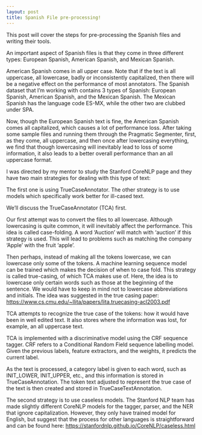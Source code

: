 ```yaml
---
layout: post
title: Spanish File pre-processing!
---
```


This post will cover the steps for pre-processing the Spanish files and writing their tools. 

An important aspect of Spanish files is that they come in three different types: European Spanish, American Spanish, and Mexican Spanish.

American Spanish comes in all upper case.
Note that if the text is all uppercase, all lowercase, badly or inconsistently capitalized, then there will be a negative effect on the performance of most annotators. The Spanish dataset that I’m working with contains 3 types of Spanish: European Spanish, American Spanish, and the Mexican Spanish. The Mexican Spanish has the language code ES-MX, while the other two are clubbed under SPA. 

Now, though the European Spanish text is fine, the American Spanish comes all capitalized, which causes a lot of performance loss. After taking some sample files and running them through the Pragmatic Segmenter, first, as they come, all uppercase, and then once after lowercasing everything, we find that though lowercasing will inevitably lead to loss of some information, it also leads to a better overall performance than an all uppercase format.

I was directed by my mentor to study the Stanford CoreNLP page and they have two main strategies for dealing with this type of text:

The first one is using TrueCaseAnnotator. The other strategy is to use models which specifically work better for ill-cased text.

We’ll discuss the TrueCaseAnnotator (TCA) first.

Our first attempt was to convert the files to all lowercase. Although lowercasing is quite common, it will inevitably affect the performance. This idea is called case-folding. A word ‘Auction’ will match with ‘auction’ if this strategy is used. This will lead to problems such as matching the company ‘Apple’ with the fruit ‘apple’. 

Then perhaps, instead of making all the tokens lowercase, we can lowercase only some of the tokens. A machine learning sequence model can be trained which makes the decision of when to case fold. This strategy is called true-casing, of which TCA makes use of. Here, the idea is to lowercase only certain words such as those at the beginning of the sentence. We would have to keep in mind not to lowercase abbreviations and initials. The idea was suggested in the true casing paper: https://www.cs.cmu.edu/~llita/papers/lita.truecasing-acl2003.pdf 

TCA attempts to recognize the true case of the tokens: how it would have been in well edited text. It also stores where the information was lost, for example, an all uppercase text.

TCA is implemented with a discriminative model using the CRF sequence tagger. CRF refers to a Conditional Random Field sequence labelling model. Given the previous labels, feature extractors, and the weights, it predicts the current label. 

As the text is processed, a category label is given to each word, such as INIT_LOWER, INIT_UPPER, etc.,  and this information is stored in TrueCaseAnnotation. The token text adjusted to represent the true case of the text is then created and stored in TrueCaseTextAnnotation. 

The second strategy is to use caseless models. The Stanford NLP team has made slightly different CoreNLP models for the tagger, parser, and the NER that ignore capitalization. However, they only have trained model for English, but suggest that the process for other languages is straightforward and can be found here: https://stanfordnlp.github.io/CoreNLP/caseless.html 
